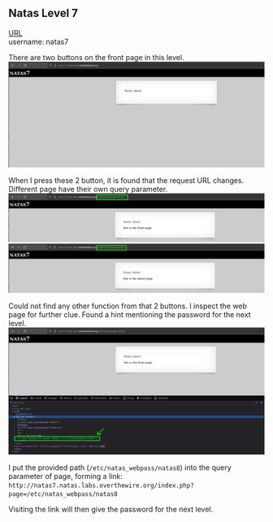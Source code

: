 ## Natas Level 7

[URL](http://natas7.natas.labs.overthewire.org) <br>
username: natas7 <br>

There are two buttons on the front page in this level. <br>
![Level7.png](https://github.com/Johnchauyu/NatasOverTheWire-writeup/blob/main/Screenshots/Level7/Level7.png) <br>

When I press these 2 button, it is found that the request URL changes. Different page have their own query parameter. <br>
![Level7_homepage.png](https://github.com/Johnchauyu/NatasOverTheWire-writeup/blob/main/Screenshots/Level7/Level7_homepage.png) <br>
![Level7_aboutpage.png](https://github.com/Johnchauyu/NatasOverTheWire-writeup/blob/main/Screenshots/Level7/Level7_aboutpage.png) <br>

Could not find any other function from that 2 buttons. I inspect the web page for further clue. Found a hint mentioning the password for the next level. <br>
![Level7_hint.png](https://github.com/Johnchauyu/NatasOverTheWire-writeup/blob/main/Screenshots/Level7/Level7_hint.png) <br>

I put the provided path (`/etc/natas_webpass/natas8`) into the query parameter of page, forming a link: `http://natas7.natas.labs.overthewire.org/index.php?page=/etc/natas_webpass/natas8` <br>

Visiting the link will then give the password for the next level. <br>
